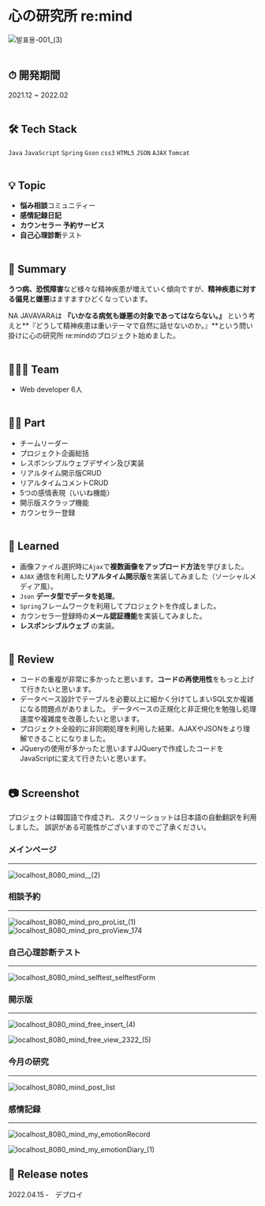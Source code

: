 # 心の研究所 re:mind

![발표용-001_(3)](https://user-images.githubusercontent.com/86164711/161535504-7effbb5c-1ce6-4067-9d12-c23ef8811865.jpg)
<br></br>

## ⏱ 開発期間

2021.12 ~ 2022.02
<br></br>

## 🛠 Tech Stack

`Java` `JavaScript` `Spring` `Gson` `css3` `HTML5` `JSON` `AJAX` `Tomcat`
<br></br>

## 💡 Topic

- **悩み相談**コミュニティー
- **感情記録日記**
- **カウンセラー 予約サービス**
- **自己心理診断**テスト
<br></br>

## 📝 Summary

**うつ病、恐慌障害**など様々な精神疾患が増えていく傾向ですが、**精神疾患に対する偏見と嫌悪**はますますひどくなっています。

NA JAVAVARAは **『いかなる病気も嫌悪の対象であってはならない。』** という考えと**『どうして精神疾患は重いテーマで自然に話せないのか。』**という問い掛けに心の研究所 re:mindのプロジェクト始めました。
<br></br>


## 🧑🏻‍💻 Team

- Web developer 6人
<br></br>

## 🤚🏻 Part

- チームリーダー
- プロジェクト企画総括
- レスポンシブルウェブデザイン及び実装
- リアルタイム開示版CRUD
- リアルタイムコメントCRUD
- 5つの感情表現（いいね機能）
- 開示版スクラップ機能
- カウンセラー登録
<br></br>

## 🤔 Learned

- 画像ファイル選択時に`Ajax`で**複数画像をアップロード方法**を学びました。
- `AJAX` 通信を利用した**リアルタイム開示版**を実装してみました（ソーシャルメディア風）。
- `Json` **データ型でデータを処理**。
- `Spring`フレームワークを利用してプロジェクトを作成しました。
- カウンセラー登録時の**メール認証機能**を実装してみました。
- **レスポンシブルウェブ** の実装。
<br></br>

## 📑 Review

- コードの重複が非常に多かったと思います。**コードの再使用性**をもっと上げて行きたいと思います。
- データベース設計でテーブルを必要以上に細かく分けてしまいSQL文か複雑になる問題点がありました。
  データベースの正規化と非正規化を勉強し処理速度や複雑度を改善したいと思います。
- プロジェクト全般的に非同期処理を利用した結果、AJAXやJSONをより理解できることになりました。
- JQueryの使用が多かったと思いますJJQueryで作成したコードをJavaScriptに変えて行きたいと思います。
<br></br>

## 📷 Screenshot
プロジェクトは韓国語で作成され、スクリーショットは日本語の自動翻訳を利用しました。 
誤訳がある可能性がございますのでご了承ください。

### メインページ
<hr></hr>

![localhost_8080_mind__(2)](https://user-images.githubusercontent.com/86164711/161535801-8f5f3a01-d912-4792-8624-3157c29c85c6.png)

### 相談予約
<hr></hr>

![localhost_8080_mind_pro_proList_(1)](https://user-images.githubusercontent.com/86164711/161535944-e624d19c-048a-4a98-b3da-593d9f7aa10d.png)
![localhost_8080_mind_pro_proView_174](https://user-images.githubusercontent.com/86164711/161542258-20b557c2-fad6-45fb-9d16-a77564a9ca8e.png)

### **自己心理診断**テスト
<hr></hr>

![localhost_8080_mind_selftest_selftestForm](https://user-images.githubusercontent.com/86164711/161536078-6f23e182-b899-4ed5-bc2c-0305606467bb.png)

### 開示版
<hr></hr>

![localhost_8080_mind_free_insert_(4)](https://user-images.githubusercontent.com/86164711/161536341-717558c8-18ae-40e9-a489-b333d4c295a8.png)

![localhost_8080_mind_free_view_2322_(5)](https://user-images.githubusercontent.com/86164711/161536384-8b347bd8-9b6f-4c9c-a7e1-a2200c3a6a07.png)

### 今月の研究
<hr></hr>

![localhost_8080_mind_post_list](https://user-images.githubusercontent.com/86164711/161536547-cae20c55-dad6-4053-89a3-2e000f63b20c.png)

### 感情記録
<hr></hr>

![localhost_8080_mind_my_emotionRecord](https://user-images.githubusercontent.com/86164711/161536597-21c8619b-7fa4-486f-9af9-d31c0f2b8dce.png)

![localhost_8080_mind_my_emotionDiary_(1)](https://user-images.githubusercontent.com/86164711/161536604-f98bd0b6-3ee5-4e0f-bdd3-9af0663dae26.png)


## 📝 Release notes
2022.04.15 ‐　デプロイ
